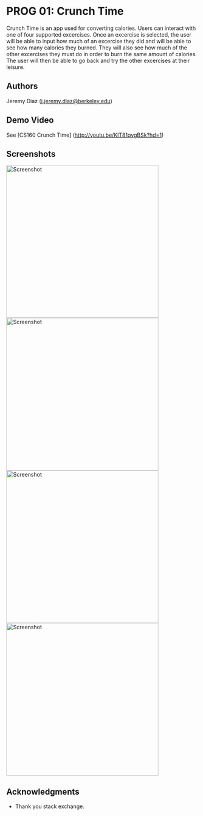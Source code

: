 # PROG 01: Crunch Time

Crunch Time is an app used for converting calories. Users can interact with one of four supported excercises. Once
an excercise is selected, the user will be able to input how much of an excercise they did and will be able to see
how many calories they burned. They will also see how much of the other excercises they must do in order to burn
the same amount of calories. The user will then be able to go back and try the other excercises at their leisure.

## Authors

Jeremy Diaz ([j.jeremy.diaz@berkeley.edu](mailto:your_email@berkeley.edu))

## Demo Video

See [CS160 Crunch Time] (http://youtu.be/KlT81qvgBSk?hd=1)

## Screenshots

<img src="screenshots/main page" height="400" alt="Screenshot"/>
<img src="screenshots/pushups page" height="400" alt="Screenshot"/>
<img src="screenshots/results page" height="400" alt="Screenshot"/>
<img src="screenshots/results2" height="400" alt="Screenshot"/>

## Acknowledgments

* Thank you stack exchange.
 

